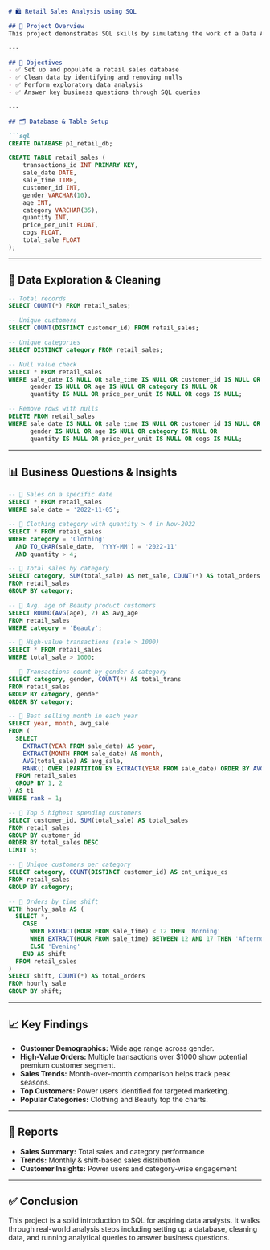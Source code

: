 ```markdown
# 🛍️ Retail Sales Analysis using SQL

## 📌 Project Overview
This project demonstrates SQL skills by simulating the work of a Data Analyst exploring, cleaning, and analyzing retail sales data. You’ll set up a relational database, run exploratory data analysis (EDA), and generate business insights using SQL.

---

## 🎯 Objectives
- ✅ Set up and populate a retail sales database  
- ✅ Clean data by identifying and removing nulls  
- ✅ Perform exploratory data analysis  
- ✅ Answer key business questions through SQL queries  

---

## 🗂️ Database & Table Setup

```sql
CREATE DATABASE p1_retail_db;

CREATE TABLE retail_sales (
    transactions_id INT PRIMARY KEY,
    sale_date DATE,
    sale_time TIME,
    customer_id INT,
    gender VARCHAR(10),
    age INT,
    category VARCHAR(35),
    quantity INT,
    price_per_unit FLOAT,
    cogs FLOAT,
    total_sale FLOAT
);
```

---

## 🧹 Data Exploration & Cleaning

```sql
-- Total records
SELECT COUNT(*) FROM retail_sales;

-- Unique customers
SELECT COUNT(DISTINCT customer_id) FROM retail_sales;

-- Unique categories
SELECT DISTINCT category FROM retail_sales;

-- Null value check
SELECT * FROM retail_sales
WHERE sale_date IS NULL OR sale_time IS NULL OR customer_id IS NULL OR
      gender IS NULL OR age IS NULL OR category IS NULL OR
      quantity IS NULL OR price_per_unit IS NULL OR cogs IS NULL;

-- Remove rows with nulls
DELETE FROM retail_sales
WHERE sale_date IS NULL OR sale_time IS NULL OR customer_id IS NULL OR
      gender IS NULL OR age IS NULL OR category IS NULL OR
      quantity IS NULL OR price_per_unit IS NULL OR cogs IS NULL;
```

---

## 📊 Business Questions & Insights

```sql
-- 🔹 Sales on a specific date
SELECT * FROM retail_sales
WHERE sale_date = '2022-11-05';

-- 🔹 Clothing category with quantity > 4 in Nov-2022
SELECT * FROM retail_sales
WHERE category = 'Clothing'
  AND TO_CHAR(sale_date, 'YYYY-MM') = '2022-11'
  AND quantity > 4;

-- 🔹 Total sales by category
SELECT category, SUM(total_sale) AS net_sale, COUNT(*) AS total_orders
FROM retail_sales
GROUP BY category;

-- 🔹 Avg. age of Beauty product customers
SELECT ROUND(AVG(age), 2) AS avg_age
FROM retail_sales
WHERE category = 'Beauty';

-- 🔹 High-value transactions (sale > 1000)
SELECT * FROM retail_sales
WHERE total_sale > 1000;

-- 🔹 Transactions count by gender & category
SELECT category, gender, COUNT(*) AS total_trans
FROM retail_sales
GROUP BY category, gender
ORDER BY category;

-- 🔹 Best selling month in each year
SELECT year, month, avg_sale
FROM (
  SELECT 
    EXTRACT(YEAR FROM sale_date) AS year,
    EXTRACT(MONTH FROM sale_date) AS month,
    AVG(total_sale) AS avg_sale,
    RANK() OVER (PARTITION BY EXTRACT(YEAR FROM sale_date) ORDER BY AVG(total_sale) DESC) AS rank
  FROM retail_sales
  GROUP BY 1, 2
) AS t1
WHERE rank = 1;

-- 🔹 Top 5 highest spending customers
SELECT customer_id, SUM(total_sale) AS total_sales
FROM retail_sales
GROUP BY customer_id
ORDER BY total_sales DESC
LIMIT 5;

-- 🔹 Unique customers per category
SELECT category, COUNT(DISTINCT customer_id) AS cnt_unique_cs
FROM retail_sales
GROUP BY category;

-- 🔹 Orders by time shift
WITH hourly_sale AS (
  SELECT *,
    CASE
      WHEN EXTRACT(HOUR FROM sale_time) < 12 THEN 'Morning'
      WHEN EXTRACT(HOUR FROM sale_time) BETWEEN 12 AND 17 THEN 'Afternoon'
      ELSE 'Evening'
    END AS shift
  FROM retail_sales
)
SELECT shift, COUNT(*) AS total_orders
FROM hourly_sale
GROUP BY shift;
```

---

## 📈 Key Findings

- **Customer Demographics:** Wide age range across gender.  
- **High-Value Orders:** Multiple transactions over $1000 show potential premium customer segment.  
- **Sales Trends:** Month-over-month comparison helps track peak seasons.  
- **Top Customers:** Power users identified for targeted marketing.  
- **Popular Categories:** Clothing and Beauty top the charts.  

---

## 🧾 Reports

- **Sales Summary:** Total sales and category performance  
- **Trends:** Monthly & shift-based sales distribution  
- **Customer Insights:** Power users and category-wise engagement  

---

## ✅ Conclusion

This project is a solid introduction to SQL for aspiring data analysts. It walks through real-world analysis steps including setting up a database, cleaning data, and running analytical queries to answer business questions.
```
